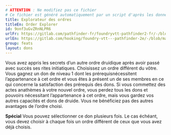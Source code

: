```yaml
---
# ATTENTION : Ne modifiez pas ce fichier
# Ce fichier est généré automatiquement par un script d'après les données du module Foundry VTT officiel et de sa traduction
title: Explorateur des ordres
titleEn: Order Explorer
id: 9onf3uGvZRnNLPR6
urlFr: https://gitlab.com/pathfinder-fr/foundryvtt-pathfinder2-fr/-/blob/master/data/feats/9onf3uGvZRnNLPR6.htm
urlEn: https://gitlab.com/hooking/foundry-vtt---pathfinder-2e/-/blob/master/packs/data/feats.db/order-explorer.json
group: feats
layout: dons
---
```

Vous avez appris les secrets d’un autre ordre druidique après avoir passé avec succès ses rites initiatiques. Choisissez un ordre différent du vôtre. Vous gagnez un don de niveau 1 dont les prérequisnécessitent l’appartenance à cet ordre et vous êtes à présent un de ses membres en ce qui concerne la satisfaction des prérequis des dons. Si vous commettez des actes anathèmes à votre nouvel ordre, vous perdez tous les dons et pouvoirs nécessitant l’appartenance à cet ordre, mais vous gardez vos autres capacités et dons de druide. Vous ne bénéficiez pas des autres avantages de l’ordre choisi.

**Spécial** Vous pouvez sélectionner ce don plusieurs fois. Le cas échéant, vous devez choisir à chaque fois un ordre différent de ceux que vous avez déjà choisis.


